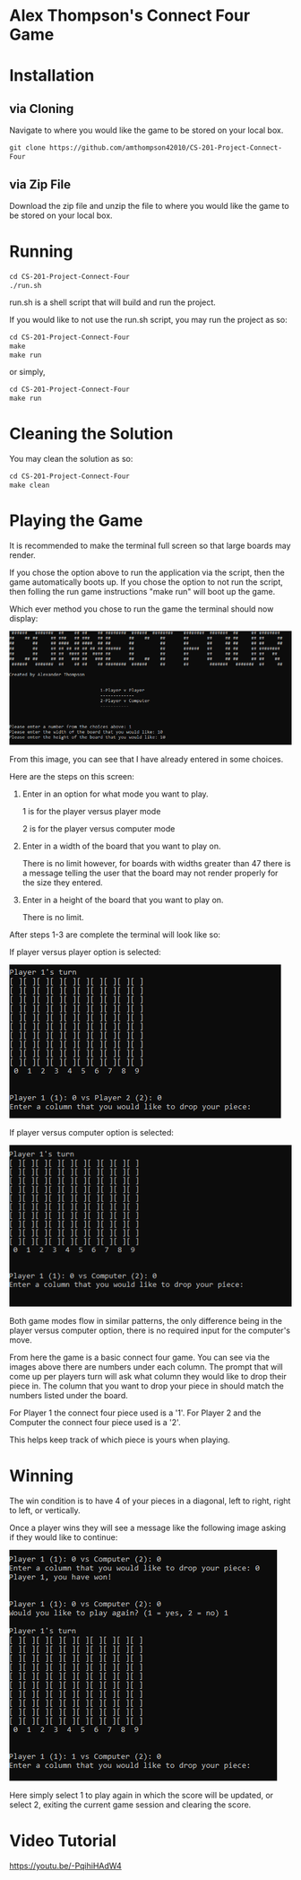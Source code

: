 # Alex Thompson's Connect Four Game

Installation
============

via Cloning
-----------

Navigate to where you would like the game to be stored on your local box.

```
git clone https://github.com/amthompson42010/CS-201-Project-Connect-Four
``` 

via Zip File
------------

Download the zip file and unzip the file to where you would like the game to be stored on your local box.

Running
=======

```
cd CS-201-Project-Connect-Four
./run.sh
```

run.sh is a shell script that will build and run the project.

If you would like to not use the run.sh script, you may run the project as so:

```
cd CS-201-Project-Connect-Four
make
make run
```
or simply,
```
cd CS-201-Project-Connect-Four
make run
```

Cleaning the Solution
=====================

You may clean the solution as so:
```
cd CS-201-Project-Connect-Four
make clean
```

Playing the Game
================

It is recommended to make the terminal full screen so that large boards may render.

If you chose the option above to run the application via the script, then the game automatically boots up.
If you chose the option to not run the script, then folling the run game instructions "make run" will boot up the game.

Which ever method you chose to run the game the terminal should now display:

![alt text](https://github.com/amthompson42010/CS-201-Project-Connect-Four/raw/master/readmePics/mainMenu.PNG "Main Menu")

From this image, you can see that I have already entered in some choices.

Here are the steps on this screen:

1. Enter in an option for what mode you want to play.
    
    1 is for the player versus player mode
    
    2 is for the player versus computer mode
2. Enter in a width of the board that you want to play on.
    
    There is no limit however, for boards with widths greater than 47 there is a message telling the user that the board may
    not render properly for the size they entered.
3. Enter in a height of the board that you want to play on.
    
    There is no limit.

After steps 1-3 are complete the terminal will look like so:

If player versus player option is selected:

![alt text](https://github.com/amthompson42010/CS-201-Project-Connect-Four/raw/master/readmePics/pvp.PNG "PVP") 

If player versus computer option is selected:

![alt text](https://github.com/amthompson42010/CS-201-Project-Connect-Four/raw/master/readmePics/pvc.PNG "PVC")

Both game modes flow in similar patterns, the only difference being in the player versus computer option, there is no required
input for the computer's move.

From here the game is a basic connect four game. You can see via the images above there are numbers under each column.
The prompt that will come up per players turn will ask what column they would like to drop their piece in.
The column that you want to drop your piece in should match the numbers listed under the board.

For Player 1 the connect four piece used is a '1'.
For Player 2 and the Computer the connect four piece used is a '2'.

This helps keep track of which piece is yours when playing.

Winning
=======

The win condition is to have 4 of your pieces in a diagonal, left to right, right to left, or vertically.

Once a player wins they will see a message like the following image asking if they would like to continue:

![alt text](https://github.com/amthompson42010/CS-201-Project-Connect-Four/raw/master/readmePics/continue.PNG "Continue")

Here simply select 1 to play again in which the score will be updated, or select 2, exiting the current game session and clearing the score.

Video Tutorial
==============

https://youtu.be/-PqihiHAdW4